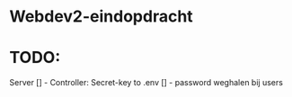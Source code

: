 # Webdev2-eindopdracht
 
# TODO:

Server
[] - Controller: Secret-key to .env
[] - password weghalen bij users



